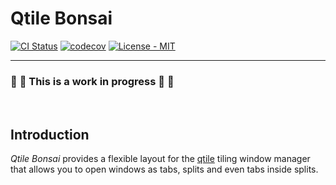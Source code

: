 # Qtile Bonsai

[![CI Status](https://github.com/aravinda0/qtile-bonsai/workflows/ci/badge.svg?branch=master)](https://github.com/aravinda0/qtile-bonsai/actions?query=branch%3Amaster)
[![codecov](https://codecov.io/gh/aravinda0/qtile-bonsai/branch/master/graph/badge.svg?token=O0PSWZMHM6)](https://codecov.io/gh/aravinda0/qtile-bonsai)
[![License - MIT](https://img.shields.io/github/license/qtile/qtile.svg)](https://github.com/aravinda0/qtile-bonsai/blob/master/LICENSE.txt)

-----

### :construction: :construction: This is a work in progress :construction: :construction:

<br/>


## Introduction

_Qtile Bonsai_ provides a flexible layout for the
[qtile](https://github.com/qtile/qtile) tiling window manager that allows you to
open windows as tabs, splits and even tabs inside splits.

